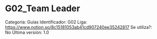 # G02_Team Leader

Categoría: Guías
Identificador: G02
Liga: https://www.notion.so/8c15181053ab41cd907240ee35242817
Se utiliza?: No
Última versión: 1.0